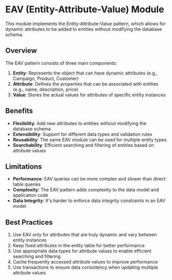 # EAV (Entity-Attribute-Value) Module

This module implements the Entity-Attribute-Value pattern, which allows for dynamic attributes to be added to entities without modifying the database schema.

## Overview

The EAV pattern consists of three main components:

1. **Entity**: Represents the object that can have dynamic attributes (e.g., Campaign, Product, Customer)
2. **Attribute**: Defines the properties that can be associated with entities (e.g., name, description, price)
3. **Value**: Stores the actual values for attributes of specific entity instances

## Benefits

- **Flexibility**: Add new attributes to entities without modifying the database schema
- **Extensibility**: Support for different data types and validation rules
- **Reusability**: The same EAV module can be used for multiple entity types
- **Searchability**: Efficient searching and filtering of entities based on attribute values

## Limitations

- **Performance**: EAV queries can be more complex and slower than direct table queries
- **Complexity**: The EAV pattern adds complexity to the data model and application code
- **Data Integrity**: It's harder to enforce data integrity constraints in an EAV model

## Best Practices

1. Use EAV only for attributes that are truly dynamic and vary between entity instances
2. Keep fixed attributes in the entity table for better performance
3. Use appropriate data types for attribute values to enable efficient searching and filtering
4. Cache frequently accessed attribute values to improve performance
5. Use transactions to ensure data consistency when updating multiple attribute values